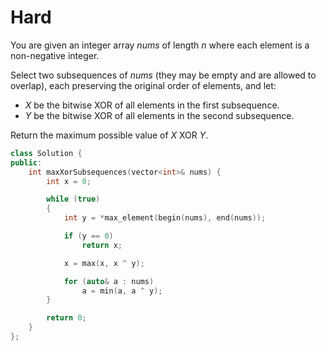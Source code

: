 # Hard

You are given an integer array $nums$ of length $n$ where each element is a non-negative integer.

Select two subsequences of $nums$ (they may be empty and are allowed to overlap), each preserving the original order of elements, and let:

- $X$ be the bitwise XOR of all elements in the first subsequence.
- $Y$ be the bitwise XOR of all elements in the second subsequence.

Return the maximum possible value of $X$ XOR $Y$.

```cpp
class Solution {
public:
    int maxXorSubsequences(vector<int>& nums) {
        int x = 0;

        while (true)
        {
            int y = *max_element(begin(nums), end(nums));

            if (y == 0)
                return x;

            x = max(x, x ^ y);

            for (auto& a : nums)
                a = min(a, a ^ y);
        }

        return 0;
    }
};
```
